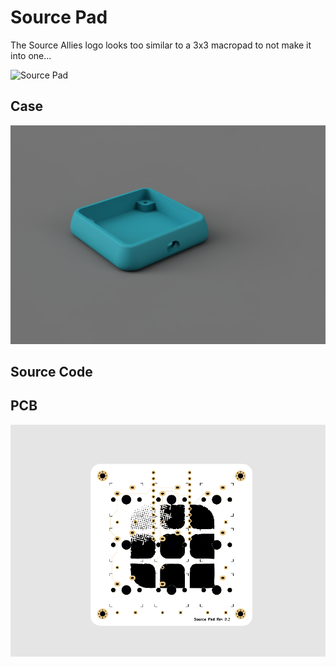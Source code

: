 # Source Pad

The Source Allies logo looks too similar to a 3x3 macropad to not make it into one...

![Source Pad](/images/DSC_9085-2.jpg)

## Case

![case render](/images/render_.png)

## Source Code

## PCB

![PCB](/images/pcb.png)
